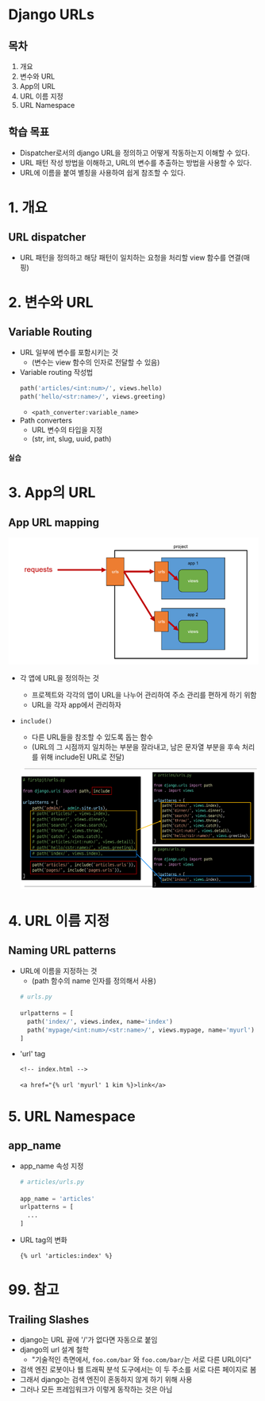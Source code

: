 # Django URLs
## 목차
1. 개요
2. 변수와 URL
3. App의 URL
4. URL 이름 지정
5. URL Namespace
## 학습 목표
* Dispatcher로서의 django URL을 정의하고 어떻게 작동하는지 이해할 수 있다.
* URL 패턴 작성 방법을 이해하고, URL의 변수를 추출하는 방법을 사용할 수 있다.
* URL에 이름을 붙여 별칭을 사용하여 쉽게 참조할 수 있다.

# 1. 개요
## URL dispatcher
* URL 패턴을 정의하고 해당 패턴이 일치하는 요청을 처리할 view 함수를 연결(매핑)

# 2. 변수와 URL
## Variable Routing
* URL 일부에 변수를 포함시키는 것
  * (변수는 view 함수의 인자로 전달할 수 있음)
* Variable routing 작성법
  ```py
  path('articles/<int:num>/', views.hello)
  path('hello/<str:name>/', views.greeting)
  ```
  * `<path_converter:variable_name>`
* Path converters
  * URL 변수의 타입을 지정
  * (str, int, slug, uuid, path)

#### 실습

# 3. App의 URL
## App URL mapping
![Alt text](img/django_04_01.png)

* 각 앱에 URL을 정의하는 것
  * 프로젝트와 각각의 앱이 URL을 나누어 관리하여 주소 관리를 편하게 하기 위함
  * URL을 각자 app에서 관리하자
  
* `include()`
  * 다른 URL들을 참조할 수 있도록 돕는 함수
  * (URL의 그 시점까지 일치하는 부분을 잘라내고, 남은 문자열 부분을 후속 처리를 위해 include된 URL로 전달)

  ![Alt text](img/django_04_02.png)

# 4. URL 이름 지정
## Naming URL patterns
* URL에 이름을 지정하는 것
  * (path 함수의 name 인자를 정의해서 사용)
  ```py
  # urls.py

  urlpatterns = [
    path('index/', views.index, name='index')
    path('mypage/<int:num>/<str:name>/', views.mypage, name='myurl')
  ]
  ```
* 'url' tag
  ```django
  <!-- index.html -->

  <a href="{% url 'myurl' 1 kim %}>link</a>
  ```

# 5. URL Namespace
## app_name
* app_name 속성 지정
  ```py
  # articles/urls.py

  app_name = 'articles'
  urlpatterns = [
    ...
  ]
  ```
* URL tag의 변화
  ```django
  {% url 'articles:index' %}
  ```

# 99. 참고
## Trailing Slashes
* django는 URL 끝에 '/'가 없다면 자동으로 붙임
* django의 url 설계 철학
  * "기술적인 측면에서, `foo.com/bar` 와 `foo.com/bar/`는 서로 다른 URL이다"
* 검색 엔진 로봇이나 웹 트래픽 분석 도구에서는 이 두 주소를 서로 다른 페이지로 봄
* 그래서 django는 검색 엔진이 혼동하지 않게 하기 위해 사용
* 그러나 모든 프레임워크가 이렇게 동작하는 것은 아님 